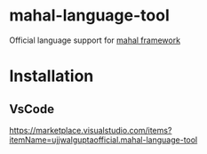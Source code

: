 # mahal-language-tool

Official language support for [mahal framework](https://github.com/ujjwalguptaofficial/mahal)

# Installation

## VsCode

https://marketplace.visualstudio.com/items?itemName=ujjwalguptaofficial.mahal-language-tool
